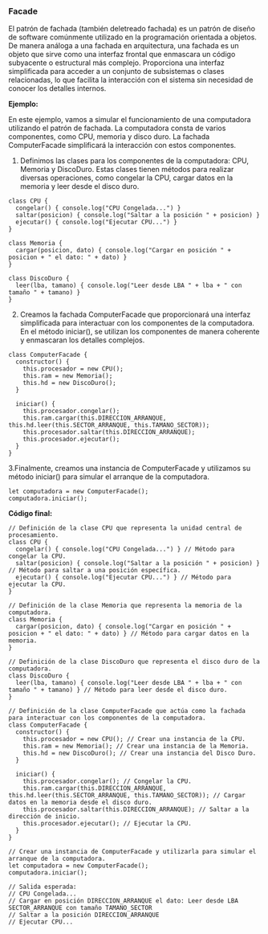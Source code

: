 ### Facade

El patrón de fachada (también deletreado fachada) es un patrón de diseño de software comúnmente utilizado en la programación orientada a objetos. De manera análoga a una fachada en arquitectura, una fachada es un objeto que sirve como una interfaz frontal que enmascara un código subyacente o estructural más complejo. Proporciona una interfaz simplificada para acceder a un conjunto de subsistemas o clases relacionadas, lo que facilita la interacción con el sistema sin necesidad de conocer los detalles internos.

**Ejemplo:**

En este ejemplo, vamos a simular el funcionamiento de una computadora utilizando el patrón de fachada. La computadora consta de varios componentes, como CPU, memoria y disco duro. La fachada ComputerFacade simplificará la interacción con estos componentes.

1. Definimos las clases para los componentes de la computadora: CPU, Memoria y DiscoDuro. Estas clases tienen métodos para realizar diversas operaciones, como congelar la CPU, cargar datos en la memoria y leer desde el disco duro.

```
class CPU {
  congelar() { console.log("CPU Congelada...") }
  saltar(posicion) { console.log("Saltar a la posición " + posicion) }
  ejecutar() { console.log("Ejecutar CPU...") }
}

class Memoria {
  cargar(posicion, dato) { console.log("Cargar en posición " + posicion + " el dato: " + dato) }
}

class DiscoDuro {
  leer(lba, tamano) { console.log("Leer desde LBA " + lba + " con tamaño " + tamano) }
}
```

2. Creamos la fachada ComputerFacade que proporcionará una interfaz simplificada para interactuar con los componentes de la computadora. En el método iniciar(), se utilizan los componentes de manera coherente y enmascaran los detalles complejos.

```
class ComputerFacade {
  constructor() {
    this.procesador = new CPU();
    this.ram = new Memoria();
    this.hd = new DiscoDuro();
  }

  iniciar() {
    this.procesador.congelar();
    this.ram.cargar(this.DIRECCION_ARRANQUE, this.hd.leer(this.SECTOR_ARRANQUE, this.TAMANO_SECTOR));
    this.procesador.saltar(this.DIRECCION_ARRANQUE);
    this.procesador.ejecutar();
  }
}
```

3.Finalmente, creamos una instancia de ComputerFacade y utilizamos su método iniciar() para simular el arranque de la computadora.

```
let computadora = new ComputerFacade();
computadora.iniciar();
```

**Código final:**

```
// Definición de la clase CPU que representa la unidad central de procesamiento.
class CPU {
  congelar() { console.log("CPU Congelada...") } // Método para congelar la CPU.
  saltar(posicion) { console.log("Saltar a la posición " + posicion) } // Método para saltar a una posición específica.
  ejecutar() { console.log("Ejecutar CPU...") } // Método para ejecutar la CPU.
}

// Definición de la clase Memoria que representa la memoria de la computadora.
class Memoria {
  cargar(posicion, dato) { console.log("Cargar en posición " + posicion + " el dato: " + dato) } // Método para cargar datos en la memoria.
}

// Definición de la clase DiscoDuro que representa el disco duro de la computadora.
class DiscoDuro {
  leer(lba, tamano) { console.log("Leer desde LBA " + lba + " con tamaño " + tamano) } // Método para leer desde el disco duro.
}

// Definición de la clase ComputerFacade que actúa como la fachada para interactuar con los componentes de la computadora.
class ComputerFacade {
  constructor() {
    this.procesador = new CPU(); // Crear una instancia de la CPU.
    this.ram = new Memoria(); // Crear una instancia de la Memoria.
    this.hd = new DiscoDuro(); // Crear una instancia del Disco Duro.
  }

  iniciar() {
    this.procesador.congelar(); // Congelar la CPU.
    this.ram.cargar(this.DIRECCION_ARRANQUE, this.hd.leer(this.SECTOR_ARRANQUE, this.TAMANO_SECTOR)); // Cargar datos en la memoria desde el disco duro.
    this.procesador.saltar(this.DIRECCION_ARRANQUE); // Saltar a la dirección de inicio.
    this.procesador.ejecutar(); // Ejecutar la CPU.
  }
}

// Crear una instancia de ComputerFacade y utilizarla para simular el arranque de la computadora.
let computadora = new ComputerFacade();
computadora.iniciar();

// Salida esperada:
// CPU Congelada...
// Cargar en posición DIRECCION_ARRANQUE el dato: Leer desde LBA SECTOR_ARRANQUE con tamaño TAMANO_SECTOR
// Saltar a la posición DIRECCION_ARRANQUE
// Ejecutar CPU...
```

